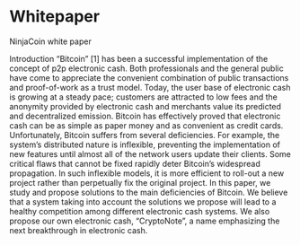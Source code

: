 # Whitepaper
NinjaCoin white paper

Introduction
“Bitcoin” [1] has been a successful implementation of the concept of p2p electronic cash. Both
professionals and the general public have come to appreciate the convenient combination of
public transactions and proof-of-work as a trust model. Today, the user base of electronic cash
is growing at a steady pace; customers are attracted to low fees and the anonymity provided
by electronic cash and merchants value its predicted and decentralized emission. Bitcoin has
effectively proved that electronic cash can be as simple as paper money and as convenient as
credit cards.
Unfortunately, Bitcoin suffers from several deficiencies. For example, the system’s distributed
nature is inflexible, preventing the implementation of new features until almost all of the network users update their clients. Some critical flaws that cannot be fixed rapidly deter Bitcoin’s
widespread propagation. In such inflexible models, it is more efficient to roll-out a new project
rather than perpetually fix the original project.
In this paper, we study and propose solutions to the main deficiencies of Bitcoin. We believe
that a system taking into account the solutions we propose will lead to a healthy competition
among different electronic cash systems. We also propose our own electronic cash, “CryptoNote”,
a name emphasizing the next breakthrough in electronic cash.
